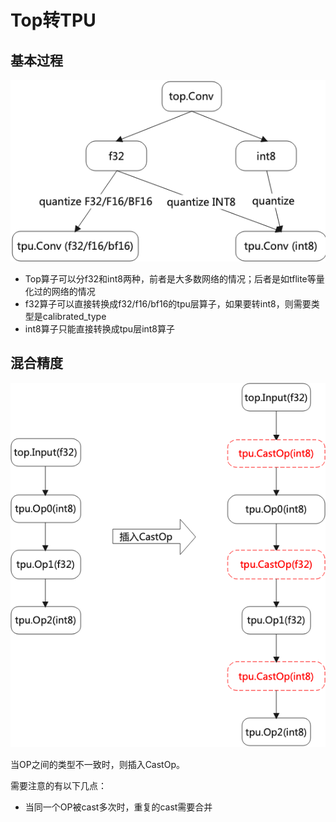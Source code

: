 # Top转TPU



## 基本过程

![](./assets/lowering.png)



* Top算子可以分f32和int8两种，前者是大多数网络的情况；后者是如tflite等量化过的网络的情况
* f32算子可以直接转换成f32/f16/bf16的tpu层算子，如果要转int8，则需要类型是calibrated_type
* int8算子只能直接转换成tpu层int8算子



## 混合精度

![](./assets/mix_prec.png)

当OP之间的类型不一致时，则插入CastOp。

需要注意的有以下几点：

* 当同一个OP被cast多次时，重复的cast需要合并